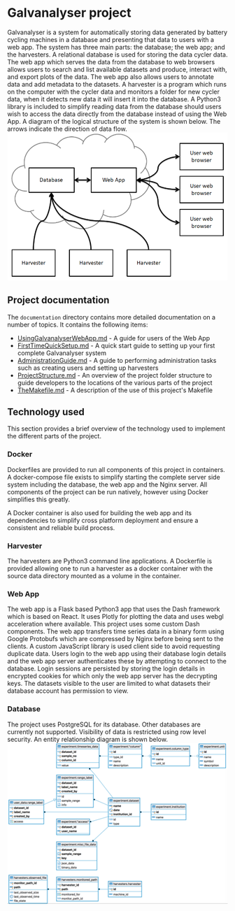 # Galvanalyser project

Galvanalyser is a system for automatically storing data generated by battery cycling machines in a database and presenting that data to users with a web app. The system has three main parts: the database; the web app; and the harvesters. A relational database is used for storing the data cycler data. The web app which serves the data from the database to web browsers allows users to search and list available datasets and produce, interact with, and export plots of the data. The web app also allows users to annotate data and add metadata to the datasets. A harvester is a program which runs on the computer with the cycler data and monitors a folder for new cycler data, when it detects new data it will insert it into the database. A Python3 library is included to simplify reading data from the database should users wish to access the data directly from the database instead of using the Web App. A diagram of the logical structure of the system is shown below. The arrows indicate the direction of data flow.
![The logical relationship of the various Galvanalyser components](./documentation/GalvanalyserStructure.PNG)

## Project documentation

The `documentation` directory contains more detailed documentation on a number of topics. It contains the following items:
* [UsingGalvanalyserWebApp.md](./documentation/UsingGalvanalyserWebApp.md) - A guide for users of the Web App
* [FirstTimeQuickSetup.md](./documentation/FirstTimeQuickSetup.md) - A quick start guide to setting up your first complete Galvanalyser system
* [AdministrationGuide.md](./documentation/AdministrationGuide.md) - A guide to performing administration tasks such as creating users and setting up harvesters
* [ProjectStructure.md](./documentation/ProjectStructure.md) - An overview of the project folder structure to guide developers to the locations of the various parts of the project
* [TheMakefile.md](./documentation/TheMakefile.md) - A description of the use of this project's Makefile

## Technology used

This section provides a brief overview of the technology used to implement the different parts of the project.

### Docker

Dockerfiles are provided to run all components of this project in containers. A docker-compose file exists to simplify starting the complete server side system including the database, the web app and the Nginx server. All components of the project can be run natively, however using Docker simplifies this greatly.

A Docker container is also used for building the web app and its dependencies to simplify cross platform deployment and ensure a consistent and reliable build process.

### Harvester

The harvesters are Python3 command line applications. A Dockerfile is provided allowing one to run a harvester as a docker container with the source data directory mounted as a volume in the container.

### Web App

The web app is a Flask based Python3 app that uses the Dash framework which is based on React. It uses Plotly for plotting the data and uses webgl acceleration where available. This project uses some custom Dash components. The web app transfers time series data in a binary form using Google Protobufs which are compressed by Nginx before being sent to the clients. A custom JavaScript library is used client side to avoid requesting duplicate data. Users login to the web app using their database login details and the web app server authenticates these by attempting to connect to the database. Login sessions are persisted by storing the login details in encrypted cookies for which only the web app server has the decrypting keys. The datasets visible to the user are limited to what datasets their database account has permission to view.


### Database

The project uses PostgreSQL for its database. Other databases are currently not supported. Visibility of data is restricted using row level security. An entity relationship diagram is shown below.
![Galvanalyser entity relationship diagram](./documentation/Galvanalyser_DB_ERD.png)
